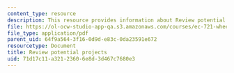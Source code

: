 ```yaml
---
content_type: resource
description: This resource provides information about Review potential projects
file: https://ol-ocw-studio-app-qa.s3.amazonaws.com/courses/ec-721-wheelchair-design-in-developing-countries-spring-2009/71d17c11a32123606e8d3d467c7680e3_MITEC_721S09_lec01_part2.pdf
file_type: application/pdf
parent_uid: 64f9a564-3f16-0d9d-e83c-0da23591e672
resourcetype: Document
title: Review potential projects
uid: 71d17c11-a321-2360-6e8d-3d467c7680e3
---
```

